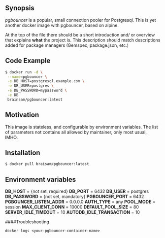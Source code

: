 ## Synopsis

*pgbouncer* is a popular, small connection pooler for Postgresql. This is yet another docker image with pgbouncer, based on alpine.

At the top of the file there should be a short introduction and/ or overview that explains **what** the project is. This description should match descriptions added for package managers (Gemspec, package.json, etc.)

## Code Example
```bash
$ docker run -d \
 --name=pgbouncer \
 -e DB_HOST=postgresql.example.com \
 -e DB_USER=postgres \
 -e DB_PASSWORD=mypassword \
 -e DB
 brainsam/pgbouncer:latest
```

## Motivation

This image is stateless, and configurable by environment variables. The list of parameters not contains all allowed by maintainer, only most usual, IMHO.

## Installation

```bash
$ docker pull braisam/pgbouncer:latest
```
## Environment variables

**DB_HOST** = {not set, required}
**DB_PORT** = 6432
**DB_USER** = postgres
**DB_PASSWORD** = {not set, mandatory}
**PGBOUNCER_PORT** = 6432
**PGBOUNCER_LISTEN_ADDR** = 0.0.0.0
**AUTH_TYPE** = any
**POOL_MODE** = session
**MAX_CLIENT_CONN** = 10000
**DEFAULT_POOL_SIZE** = 80
**SERVER_IDLE_TIMEOUT** = 10
**AUTODB_IDLE_TRANSACTION** = 10

####Troubleshooting

```
docker logs <your-pgbouncer-container-name>
```